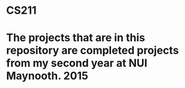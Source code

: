CS211
=====
The projects that are in this repository are completed projects from my second year at NUI Maynooth. 2015
=====
